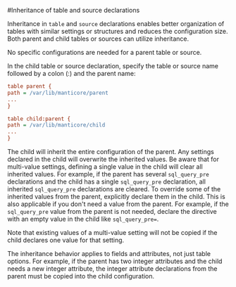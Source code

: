 #Inheritance of table and source declarations

Inheritance in `table` and `source` declarations enables better organization of tables with similar settings or structures and reduces the configuration size. Both parent and child tables or sources can utilize inheritance.

No specific configurations are needed for a parent table or source.

In the child table or source declaration, specify the table or source name followed by a colon (:) and the parent name:

```ini
table parent {
path = /var/lib/manticore/parent
...
}

table child:parent {
path = /var/lib/manticore/child
...
}
```

The child will inherit the entire configuration of the parent. Any settings declared in the child will overwrite the inherited values. Be aware that for multi-value settings, defining a single value in the child will clear all inherited values. For example, if the parent has several `sql_query_pre` declarations and the child has a single `sql_query_pre` declaration, all inherited `sql_query_pre` declarations are cleared. To override some of the inherited values from the parent, explicitly declare them in the child. This is also applicable if you don't need a value from the parent. For example, if the `sql_query_pre` value from the parent is not needed, declare the directive with an empty value in the child like `sql_query_pre=`. 

Note that existing values of a multi-value setting will not be copied if the child declares one value for that setting.

The inheritance behavior applies to fields and attributes, not just table options. For example, if the parent has two integer attributes and the child needs a new integer attribute, the integer attribute declarations from the parent must be copied into the child configuration.
<!-- proofread -->